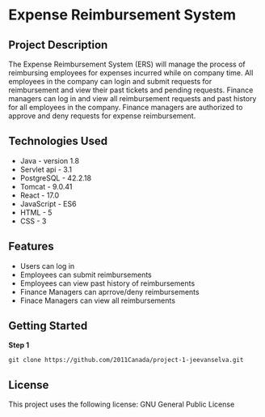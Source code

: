 # Expense Reimbursement System

## Project Description

The Expense Reimbursement System (ERS) will manage the process of reimbursing employees for expenses incurred while on company time. All employees in the company can login and submit requests for reimbursement and view their past tickets and pending requests. Finance managers can log in and view all reimbursement requests and past history for all employees in the company. Finance managers are authorized to approve and deny requests for expense reimbursement.

## Technologies Used

* Java - version 1.8
* Servlet api - 3.1
* PostgreSQL - 42.2.18
* Tomcat - 9.0.41
* React - 17.0
* JavaScript - ES6
* HTML - 5
* CSS - 3

## Features

* Users can log in
* Employees can submit reimbursements                             
* Employees can view past history of reimbursements
* Finance Managers can aprrove/deny reimbursements
* Finace Managers can view all reimbursements

## Getting Started

**Step 1**

`git clone https://github.com/2011Canada/project-1-jeevanselva.git`

## License
This project uses the following license: GNU General Public License
